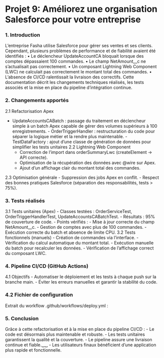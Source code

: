 # Projet 9: Améliorez une organisation Salesforce pour votre entreprise

### 1. Introduction
 L’entreprise Fasha utilise Salesforce pour gérer ses ventes et ses clients.
 Cependant, plusieurs problèmes de performance et de fiabilité avaient été identifiés :
    • Le déclencheur UpdateAccountCA bloquait lorsque des comptes dépassaient 100 commandes.
    • Le champ NetAmount__c ne s’actualisait pas correctement.
    • Un composant Lightning Web Component (LWC) ne calculait pas correctement le montant total des commandes.
    • L’absence de CI/CD ralentissait la livraison des correctifs.
Cette documentation décrit les changements techniques réalisés, les tests associés et la mise en place du pipeline d’intégration continue.

### 2. Changements apportés
 2.1 Refactorisation Apex 
   -  UpdateAccountsCABatch : passage du traitement en déclencheur simple à un batch Apex capable de gérer des volumes supérieurs à 100 enregistrements.
    - OrderTriggerHandler : restructuration du code pour séparer la logique métier et la rendre plus maintenable.
     -TestDataFactory : ajout d’une classe de génération de données pour simplifier les tests unitaires
 2.2 Lightning Web Component
      - Correction de l’import dans orderSummaryLwc (createElement → API correcte).
      - Optimisation de la récupération des données avec @wire sur Apex.
      -  Ajout d’un affichage clair du montant total des commandes.

2.3 Optimisation générale
    - Suppression des jobs Apex en conflit.
    - Respect des bonnes pratiques Salesforce (séparation des responsabilités, tests > 75%).
###  3. Tests réalisés
3.1 Tests unitaires (Apex)
    - Classes testées : OrderServiceTest, OrderTriggerHandlerTest, UpdateAccountsCABatchTest.
    - Résultats : 95% de couverture de code.
    - Points vérifiés :
        - Mise à jour correcte du champ NetAmount__c.
        - Gestion de comptes avec plus de 100 commandes.
        - Exécution correcte du batch et absence de limite CPU.
3.2 Tests fonctionnels (manuels)
    - Création de commandes via l’interface.
    - Vérification du calcul automatique du montant total.
    - Exécution manuelle du batch pour recalculer les données.
    - Vérification de l’affichage correct du composant LWC.
### 4. Pipeline CI/CD (GitHub Actions)
 4.1 Objectifs
    - Automatiser le déploiement et les tests à chaque push sur la branche main.
    - Éviter les erreurs manuelles et garantir la stabilité du code.
### 4.2 Fichier de configuration
Extrait du workflow .github/workflows/deploy.yml :
### 5. Conclusion
Grâce à cette refactorisation et à la mise en place du pipeline CI/CD :
    - Le code est désormais plus maintenable et robuste.
    - Les tests unitaires garantissent la qualité et la couverture.
    - Le pipeline assure une livraison continue et fiable.␣␣
    - Les utilisateurs finaux bénéficient d’une application plus rapide et fonctionnelle.
